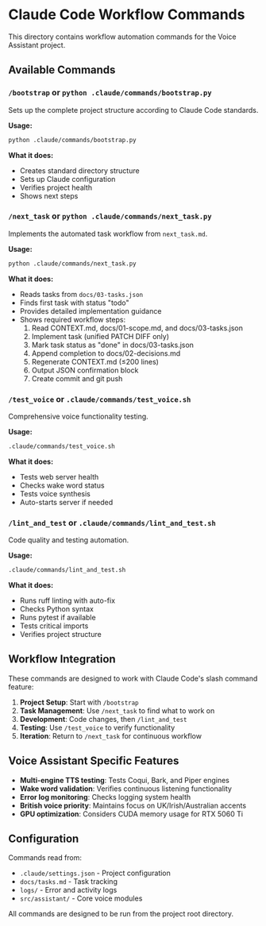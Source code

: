 # Claude Code Workflow Commands

This directory contains workflow automation commands for the Voice Assistant project.

## Available Commands

### `/bootstrap` or `python .claude/commands/bootstrap.py`
Sets up the complete project structure according to Claude Code standards.

**Usage:**
```bash
python .claude/commands/bootstrap.py
```

**What it does:**
- Creates standard directory structure
- Sets up Claude configuration
- Verifies project health
- Shows next steps

### `/next_task` or `python .claude/commands/next_task.py`
Implements the automated task workflow from `next_task.md`.

**Usage:**
```bash
python .claude/commands/next_task.py
```

**What it does:**
- Reads tasks from `docs/03-tasks.json`
- Finds first task with status "todo"
- Provides detailed implementation guidance
- Shows required workflow steps:
  1. Read CONTEXT.md, docs/01-scope.md, and docs/03-tasks.json
  2. Implement task (unified PATCH DIFF only)
  3. Mark task status as "done" in docs/03-tasks.json
  4. Append completion to docs/02-decisions.md
  5. Regenerate CONTEXT.md (≤200 lines)
  6. Output JSON confirmation block
  7. Create commit and git push

### `/test_voice` or `.claude/commands/test_voice.sh`
Comprehensive voice functionality testing.

**Usage:**
```bash
.claude/commands/test_voice.sh
```

**What it does:**
- Tests web server health
- Checks wake word status
- Tests voice synthesis
- Auto-starts server if needed

### `/lint_and_test` or `.claude/commands/lint_and_test.sh`
Code quality and testing automation.

**Usage:**
```bash
.claude/commands/lint_and_test.sh
```

**What it does:**
- Runs ruff linting with auto-fix
- Checks Python syntax
- Runs pytest if available
- Tests critical imports
- Verifies project structure

## Workflow Integration

These commands are designed to work with Claude Code's slash command feature:

1. **Project Setup**: Start with `/bootstrap`
2. **Task Management**: Use `/next_task` to find what to work on
3. **Development**: Code changes, then `/lint_and_test`
4. **Testing**: Use `/test_voice` to verify functionality
5. **Iteration**: Return to `/next_task` for continuous workflow

## Voice Assistant Specific Features

- **Multi-engine TTS testing**: Tests Coqui, Bark, and Piper engines
- **Wake word validation**: Verifies continuous listening functionality
- **Error log monitoring**: Checks logging system health
- **British voice priority**: Maintains focus on UK/Irish/Australian accents
- **GPU optimization**: Considers CUDA memory usage for RTX 5060 Ti

## Configuration

Commands read from:
- `.claude/settings.json` - Project configuration
- `docs/tasks.md` - Task tracking
- `logs/` - Error and activity logs
- `src/assistant/` - Core voice modules

All commands are designed to be run from the project root directory.
